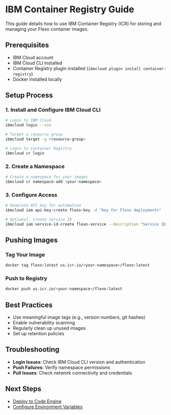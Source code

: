 # IBM Container Registry Guide

This guide details how to use IBM Container Registry (ICR) for storing and managing your Flexo container images.

## Prerequisites

- IBM Cloud account
- IBM Cloud CLI installed
- Container Registry plugin installed (`ibmcloud plugin install container-registry`)
- Docker installed locally

## Setup Process

### 1. Install and Configure IBM Cloud CLI
```bash
# Login to IBM Cloud
ibmcloud login --sso

# Target a resource group
ibmcloud target -g <resource-group>

# Login to Container Registry
ibmcloud cr login
```

### 2. Create a Namespace
```bash
# Create a namespace for your images
ibmcloud cr namespace-add <your-namespace>
```

### 3. Configure Access
```bash
# Generate API key for automation
ibmcloud iam api-key-create flexo-key -d "Key for Flexo deployments"

# Optional: Create service ID
ibmcloud iam service-id-create flexo-service --description "Service ID for Flexo"
```

## Pushing Images

### Tag Your Image
```bash
docker tag flexo:latest us.icr.io/<your-namespace>/flexo:latest
```

### Push to Registry
```bash
docker push us.icr.io/<your-namespace>/flexo:latest
```

## Best Practices

- Use meaningful image tags (e.g., version numbers, git hashes)
- Enable vulnerability scanning
- Regularly clean up unused images
- Set up retention policies

## Troubleshooting

- **Login Issues**: Check IBM Cloud CLI version and authentication
- **Push Failures**: Verify namespace permissions
- **Pull Issues**: Check network connectivity and credentials

## Next Steps

- [Deploy to Code Engine](../platforms/code-engine.md)
- [Configure Environment Variables](../../configuration/environment.md)
```
